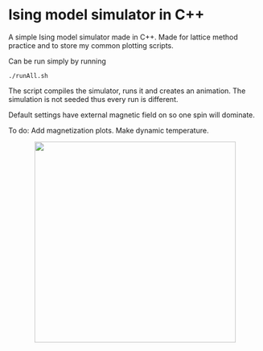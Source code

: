 # Ising model simulator in C++
A simple Ising model simulator made in C++. Made for lattice method practice and to store my common plotting scripts.

Can be run simply by running
```
./runAll.sh
```
The script compiles the simulator, runs it and creates an animation. The simulation is not seeded thus every run is different.

Default settings have external magnetic field on so one spin will dominate. 

To do: Add magnetization plots. Make dynamic temperature.

<p align="center">
  <img height="400" src="https://github.com/NailoTB/spins-on-lattice/blob/main/animation.gif">
</p>
